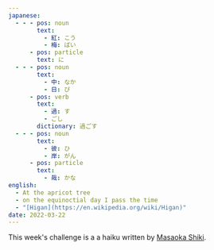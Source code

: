 ```yaml
---
japanese:
  - - - pos: noun
        text:
          - 紅: こう
          - 梅: ばい
      - pos: particle
        text: に
  - - - pos: noun
        text:
          - 中: なか
          - 日: び
      - pos: verb
        text:
          - 過: す
          - ごし
        dictionary: 過ごす
  - - - pos: noun
        text:
          - 彼: ひ
          - 岸: がん
      - pos: particle
        text:
          - 哉: かな
english:
  - At the apricot tree
  - on the equinoctial day​ I pass the time
  - "[Higan](https://en.wikipedia.org/wiki/Higan)"
date: 2022-03-22
---
```


This week's challenge is a a haiku written by [Masaoka Shiki](https://en.wikipedia.org/wiki/Masaoka_Shiki).
